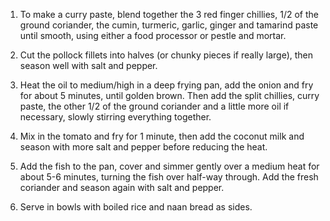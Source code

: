 1. To make a curry paste, blend together the 3 red finger chillies, 1/2 of the ground coriander, the cumin, turmeric, garlic, ginger and tamarind paste until smooth, using either a food processor or pestle and mortar.

2. Cut the pollock fillets into halves (or chunky pieces if really large), then season well with salt and pepper.

3. Heat the oil to medium/high in a deep frying pan, add the onion and fry for about 5 minutes, until golden brown. Then add the split chillies, curry paste, the other 1/2 of the ground coriander and a little more oil if necessary, slowly stirring everything together.

4. Mix in the tomato and fry for 1 minute, then add the coconut milk and season with more salt and pepper before reducing the heat.

5. Add the fish to the pan, cover and simmer gently over a medium heat for about 5-6 minutes, turning the fish over half-way through. Add the fresh coriander and season again with salt and pepper.

6. Serve in bowls with boiled rice and naan bread as sides.
